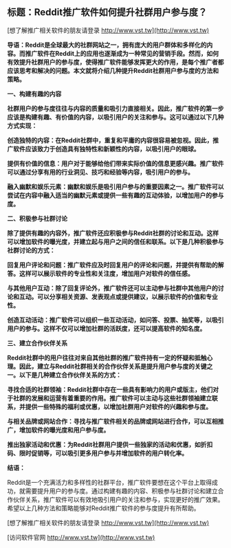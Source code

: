 ## **标题：Reddit推广软件如何提升社群用户参与度？**

[想了解推广相关软件的朋友请登录 http://www.vst.tw](http://www.vst.tw)

**导语：Reddit是全球最大的社群网站之一，拥有庞大的用户群体和多样化的内容。而推广软件在Reddit上的应用也逐渐成为一种常见的营销手段。然而，如何有效提升社群用户的参与度，使得推广软件能够发挥更大的作用，是每个推广者都应该思考和解决的问题。本文就将介绍几种提升Reddit社群用户参与度的方法和策略。**

**一、构建有趣的内容**

**社群用户的参与度往往与内容的质量和吸引力直接相关。因此，推广软件的第一步应该是构建有趣、有价值的内容，以吸引用户的关注和参与。这可以通过以下几种方式实现：**

**创造独特的内容：在Reddit社群中，重复和平庸的内容很容易被忽视。因此，推广软件应该致力于创造具有独特性和新颖性的内容，以吸引用户的眼球。**

**提供有价值的信息：用户对于能够给他们带来实际价值的信息更感兴趣。推广软件可以通过分享有用的行业洞见、技巧和经验等内容，吸引用户的参与。**

**融入幽默和娱乐元素：幽默和娱乐是吸引用户参与的重要因素之一。推广软件可以尝试在内容中融入适当的幽默元素或提供一些有趣的互动体验，以增加用户的参与度。**

**二、积极参与社群讨论**

**除了提供有趣的内容外，推广软件还应积极参与Reddit社群的讨论和互动。这样可以增加软件的曝光度，并建立起与用户之间的信任和联系。以下是几种积极参与社群讨论的方式：**

**回复用户评论和问题：推广软件应及时回复用户的评论和问题，并提供有帮助的解答。这样可以展示软件的专业性和关注度，增加用户对软件的信任感。**

**与其他用户互动：除了回复评论外，推广软件还可以主动参与社群中其他用户的讨论和互动。可以分享相关资源、发表观点或提供建议，以展示软件的价值和专业性。**

**创造互动活动：推广软件可以组织一些互动活动，如问答、投票、抽奖等，以吸引用户的参与。这样不仅可以增加社群的活跃度，还可以提高软件的知名度。**

**三、建立合作伙伴关系**

**Reddit社群中的用户往往对来自其他社群的推广软件持有一定的怀疑和抵触心理。因此，建立与Reddit社群相关的合作伙伴关系是提升用户参与度的关键之一。以下是几种建立合作伙伴关系的方式：**

**寻找合适的社群领袖：Reddit社群中存在一些具有影响力的用户或版主，他们对于社群的发展和运营有着重要的作用。推广软件可以主动与这些社群领袖建立联系，并提供一些特殊的福利或优惠，以增加社群用户对软件的兴趣和参与度。**

**与相关品牌或网站合作：寻找与推广软件相关的品牌或网站进行合作，可以互相推广，增加软件的曝光度和用户参与度。**

**推出独家活动和优惠：为Reddit社群用户提供一些独家的活动和优惠，如折扣码、限时促销等，可以吸引更多用户参与并增加软件的用户转化率。**

**结语：**

Reddit是一个充满活力和多样性的社群平台，推广软件要想在这个平台上取得成功，就需要提升用户的参与度。通过构建有趣的内容、积极参与社群讨论和建立合作伙伴关系，推广软件可以有效地吸引用户的关注和参与，实现更好的推广效果。希望以上几种方法和策略能够对Reddit推广软件的参与度提升有所帮助。

[想了解推广相关软件的朋友请登录 http://www.vst.tw](http://www.vst.tw)


[访问软件官网 http://www.vst.tw](http://www.vst.tw)
